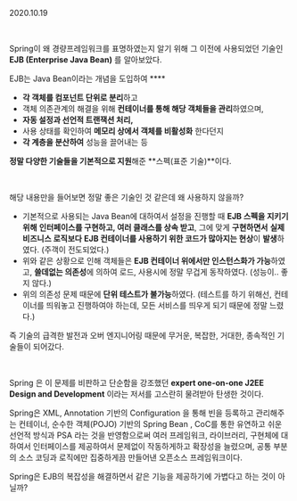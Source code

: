 2020.10.19

<br/>

Spring이 왜 경량프레임워크를 표명하였는지 알기 위해 그 이전에 사용되었던 기술인 **EJB (Enterprise Java Bean)** 를 알아보았다.

EJB는 Java Bean이라는 개념을 도입하여 ****

- **각 객체를 컴포넌트 단위로 분리**하고
- 객체 의존관계의 해결을 위해 **컨테이너를 통해 해당 객체들을 관리**하였으며,
- **자동 설정과 선언적 트랜잭션 처리,**
- 사용 상태를 확인하여 **메모리 상에서 객체를 비활성화** 한다던지
- **각 계층을 분산하여** 성능을 끌어내는 등

**정말 다양한 기술들을 기본적으로 지원**해준 **스펙(표준 기술)**이다. 

<br/>

해당 내용만을 들어보면 정말 좋은 기술인 것 같은데 왜 사용하지 않을까?

- 기본적으로 사용되는 Java Bean에 대하여서 설정을 진행할 때 **EJB 스펙을 지키기 위해**   **인터페이스를 구현하고, 여러 클래스를 상속 받고**, 그에 맞게 **구현하면서** **실제 비즈니스 로직보다** **EJB 컨테이너를 사용하기 위한 코드가 많아지는 현상**이 **발생**하였다.                     (주객이 전도되었다.)
- 위와 같은 상황으로 인해 객체들은 **EJB 컨테이너 위에서만 인스턴스화가 가능**하였고,    **쓸데없는 의존성**에 의하여 로드, 사용시에 정말 무겁게 동작하였다. (성능이.. 좋지 않다.)
- 위의 의존성 문제 때문에 **단위 테스트가 불가능**하였다. (테스트를 하기 위해선, 컨테이너를 띄워놓고 진행하여야 하는데, 모든 서비스를 띄우게 되기 때문에 정말 느렸다.)

즉 기술의 급격한 발전과 오버 엔지니어링 때문에 무거운, 복잡한, 거대한, 종속적인 기술들이 되어갔다.

<br/>

Spring 은 이 문제를 비판하고 단순함을 강조했던 **expert one-on-one J2EE Design and Development** 이라는 저서를 고스란히 물려받아 탄생한 것이다. 

Spring은 XML, Annotation 기반의 Configuration 을 통해 빈을 등록하고 관리해주는 컨테이너, 순수한 객체(POJO) 기반의 Spring Bean , CoC를 통한 유연하고 쉬운 선언적 방식과 PSA 라는 것을 반영함으로써 여러 프레임워크, 라이브러리, 구현체에 대하여서 인터페이스를 제공하여서 문제없이 작동하게하고 확장성을 늘렸으며, 공통 부분의 소스 코딩과 로직에만    집중하게끔 만들어낸 오픈소스 프레임워크이다. 

Spring은 EJB의 복잡성을 해결하면서 같은 기능을 제공하기에 가볍다고 하는 것이 아닐까?